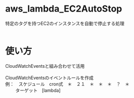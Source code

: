 # aws_lambda_EC2AutoStop<br />
特定のタグを持つEC2のインスタンスを自動で停止する処理<br />
<br />
# 使い方<br />
CloudWatchEventsと組み合わせて活用<br />
<br />
CloudWatchEventsのイベントルールを作成<br />
例：　スケジュール　cron式　＊　２１　＊　＊　＊　？　＊<br />
　　 ターゲット　[lambda]<br />

